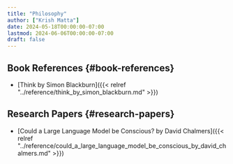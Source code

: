 ```yaml
---
title: "Philosophy"
author: ["Krish Matta"]
date: 2024-05-18T00:00:00-07:00
lastmod: 2024-06-06T00:00:00-07:00
draft: false
---
```


## Book References {#book-references}

-   [Think by Simon Blackburn]({{< relref "../reference/think_by_simon_blackburn.md" >}})


## Research Papers {#research-papers}

-   [Could a Large Language Model be Conscious? by David Chalmers]({{< relref "../reference/could_a_large_language_model_be_conscious_by_david_chalmers.md" >}})
